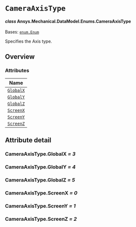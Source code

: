 # `CameraAxisType`

<a id="ansys.mechanical.stubs.v242.Ansys.Mechanical.DataModel.Enums.CameraAxisType"></a>

#### *class* Ansys.Mechanical.DataModel.Enums.CameraAxisType

Bases: [`enum.Enum`](https://docs.python.org/3/library/enum.html#enum.Enum)

Specifies the Axis type.

<!-- !! processed by numpydoc !! -->

<a id="overview"></a>

## Overview

### Attributes

| Name |
| ---------------------------------------- |
| [`GlobalX`](#CameraAxisType.GlobalX) |
| [`GlobalY`](#CameraAxisType.GlobalY) |
| [`GlobalZ`](#CameraAxisType.GlobalZ) |
| [`ScreenX`](#CameraAxisType.ScreenX) |
| [`ScreenY`](#CameraAxisType.ScreenY) |
| [`ScreenZ`](#CameraAxisType.ScreenZ) |

<a id="attribute-detail"></a>

## Attribute detail

<a id="CameraAxisType.GlobalX"></a>

### CameraAxisType.GlobalX *= 3*

<a id="CameraAxisType.GlobalY"></a>

### CameraAxisType.GlobalY *= 4*

<a id="CameraAxisType.GlobalZ"></a>

### CameraAxisType.GlobalZ *= 5*

<a id="CameraAxisType.ScreenX"></a>

### CameraAxisType.ScreenX *= 0*

<a id="CameraAxisType.ScreenY"></a>

### CameraAxisType.ScreenY *= 1*

<a id="CameraAxisType.ScreenZ"></a>

### CameraAxisType.ScreenZ *= 2*


